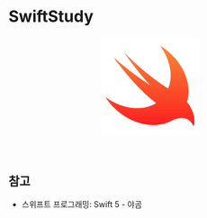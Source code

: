 # SwiftStudy

<p align="center">
<img src="/Images/Swift_Logo.png" width="35%">
</p>

<br>




## 참고 

- 스위프트 프로그래밍: Swift 5 - 야곰
